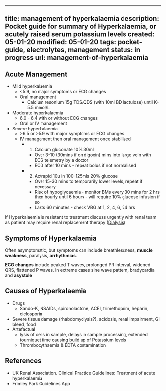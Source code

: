 
---
title: management of hyperkalaemia
description: Pocket guide for summary of Hyperkalaemia, or acutely raised serum potassium levels
created: 05-01-20
modified: 05-01-20
tags: pocket-guide, electrolytes, management
status: in progress
url: management-of-hyperkalaemia
---


## Acute Management

* Mild hyperkalaemia
	* <5.9, no major symptoms or ECG changes
	* Oral management
		* Calcium resonium 15g TDS/QDS  (with 10ml BD lactulose) until K+ 5.5 mmol/L
* Moderate hyperkalaemia
	* 6.0 - 6.4 with or without ECG changes
	* Oral or IV management
* Severe hyperkalaemia
	* \>6.5  or >5.9 with major symptoms or ECG changes
	* IV management then oral management once stabilised
		* 1) Calcium gluconate 10% 30ml
			* Over 3-10 (30mins if on digoxin) mins into large vein with ECG telemetry by a doctor
			* ECG after 10 mins - repeat bolus if not normalised
		* 2) Actrapid 10u in 100-125mls 20% glucose
			* Over 15-30 mins to temporarily lower levels, repeat if necessary
			* Risk of hypoglycaemia - monitor BMs every 30 mins for 2 hrs then hourly until 6 hours - will require 10% glucose infusion if so 
			* Lasts 60 minutes - check VBG at 1, 2, 4, 6, 24 hrs

If Hyperkalaemia is resistant to treatment discuss urgently with renal team as patient may require renal replacement therapy (<span class='JM-link'>[Dialysis](dialysis)</span>)


## Symptoms of Hyperkalaemia

Often asymptomatic, but symptoms can include breathlessness, **muscle weakness**, paralysis, **arrhythmias**.

**ECG changes** include peaked T waves, prolonged PR interval, widened QRS, flattened P waves. In extreme cases sine wave pattern, bradycardia and **asystole**


## Causes of Hyperkalaemia

* Drugs
	* Sando-K, NSAIDs, spironolactone, ACEI, trimethoprim, heparin, ciclosporin
* Severe tissue damage (rhabdomyolysis?), acidosis, renal impairment, GI bleed, food
* Artefactual
	* lysis of cells in sample, delays in sample processing, extended tourniquet time causing build up of Potassium levels
	* Thrombocythaemia & EDTA contamination 


## References

* UK Renal Association. Clinical Practice Guidelines: Treatment of acute hyperkalaemia
* Frimley Park Guidelines App

<!-- {BearID:A9844E51-3414-4712-8AC2-22CD0FD338DD-1677-00007AE71557A553} -->
